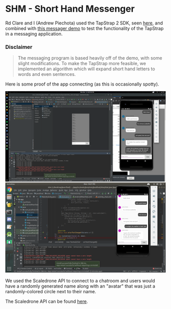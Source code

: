 # SHM - Short Hand Messenger
Rd Clare and I (Andrew Piechota) used the TapStrap 2 SDK, seen [here](https://www.tapwithus.com/developers-sdk/), and combined with [this messager demo](https://www.scaledrone.com/blog/android-chat-tutorial/) to test the functionality of the TapStrap in a messaging application. 

### Disclaimer 
> The messaging program is based heavily off of the demo, with some slight modifications. To make the TapStrap more feasible, we implemented an algorithm which will expand short hand letters to words and even sentences. 

Here is some proof of the app connecting (as this is occasionally spotty).

![andrew](andrew-proof.png)
![rd](RD-proof.png)

We used the Scaledrone API to connect to a chatroom and users would have a randomly generated name along with an "avatar" that was just a randomly-colored circle next to their name.

The Scaledrone API can be found [here](https://www.scaledrone.com/).
